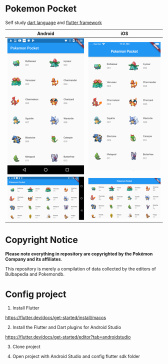# Pokemon Pocket
Self study [dart language](https://dart.dev/) and [flutter framework](https://flutter.dev/) 


| Android| iOS|
| ------------- | ------------- |
| <img src="/screenshot/device-2019-10-30-112805.png" width = "400" /> |   <img src="/screenshot/Simulator%20Screen%20Shot%20-%20iPhone%208%20-%202019-10-30%20at%2011.31.58.png" width = "400" />  | 
| <img src="/screenshot/device-2019-10-30-112833.png" width = "400" /> |   <img src="/screenshot/Simulator%20Screen%20Shot%20-%20iPhone%208%20-%202019-10-30%20at%2011.33.13.png" width = "400" />  | 


# Copyright Notice
**Please note everything in repository are copyrighted by the Pokémon Company and its affiliates**. 

This repository is merely a compilation of data collected by the editors of Bulbapedia and Pokemondb.

# Config project
1. Install Flutter

https://flutter.dev/docs/get-started/install/macos

2. Install the Flutter and Dart plugins for Android Studio

https://flutter.dev/docs/get-started/editor?tab=androidstudio

3. Clone project 

4. Open project with Android Studio and config flutter sdk folder 
